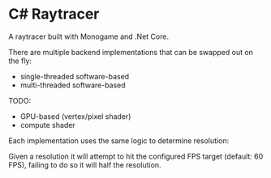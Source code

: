 # C# Raytracer

A raytracer built with Monogame and .Net Core.

There are multiple backend implementations that can be swapped out on the fly:

* single-threaded software-based
* multi-threaded software-based

TODO:

* GPU-based (vertex/pixel shader)
* compute shader

Each implementation uses the same logic to determine resolution:

Given a resolution it will attempt to hit the configured FPS target (default: 60 FPS), failing to do so it will half the resolution.